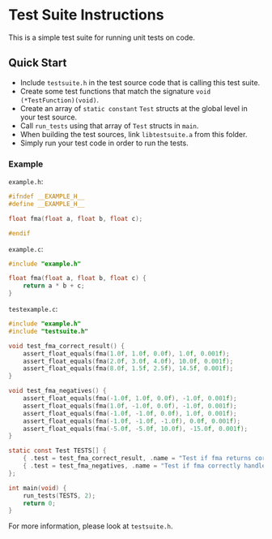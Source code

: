# Test Suite Instructions

This is a simple test suite for running unit tests on code.

## Quick Start

* Include `testsuite.h` in the test source code that is calling this test suite.
* Create some test functions that match the signature `void (*TestFunction)(void)`.
* Create an array of `static constant` `Test` structs at the global level in your test source.
* Call `run_tests` using that array of `Test` structs in `main`.
* When building the test sources, link `libtestsuite.a` from this folder.
* Simply run your test code in order to run the tests.

### Example

`example.h`:
```c
#ifndef __EXAMPLE_H__
#define __EXAMPLE_H__

float fma(float a, float b, float c);

#endif
```

`example.c`:
```c
#include "example.h"

float fma(float a, float b, float c) {
    return a * b + c;
}
```

`testexample.c`:
```c
#include "example.h"
#include "testsuite.h"

void test_fma_correct_result() {
    assert_float_equals(fma(1.0f, 1.0f, 0.0f), 1.0f, 0.001f);
    assert_float_equals(fma(2.0f, 3.0f, 4.0f), 10.0f, 0.001f);
    assert_float_equals(fma(8.0f, 1.5f, 2.5f), 14.5f, 0.001f);
}

void test_fma_negatives() {
    assert_float_equals(fma(-1.0f, 1.0f, 0.0f), -1.0f, 0.001f);
    assert_float_equals(fma(1.0f, -1.0f, 0.0f), -1.0f, 0.001f);
    assert_float_equals(fma(-1.0f, -1.0f, 0.0f), 1.0f, 0.001f);
    assert_float_equals(fma(-1.0f, -1.0f, -1.0f), 0.0f, 0.001f);
    assert_float_equals(fma(-5.0f, -5.0f, 10.0f), -15.0f, 0.001f);
}

static const Test TESTS[] {
    { .test = test_fma_correct_result, .name = "Test if fma returns correct results" },
    { .test = test_fma_negatives, .name = "Test if fma correctly handles negatives" }
};

int main(void) {
    run_tests(TESTS, 2);
    return 0;
}
```

For more information, please look at `testsuite.h`.

